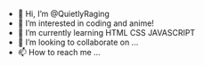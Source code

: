 - 👋 Hi, I’m @QuietlyRaging
- 👀 I’m interested in coding and anime!
- 🌱 I’m currently learning HTML CSS JAVASCRIPT
- 💞️ I’m looking to collaborate on ...
- 📫 How to reach me ...

<!---
QuietlyRaging/QuietlyRaging is a ✨ special ✨ repository because its `README.md` (this file) appears on your GitHub profile.
You can click the Preview link to take a look at your changes.
--->
